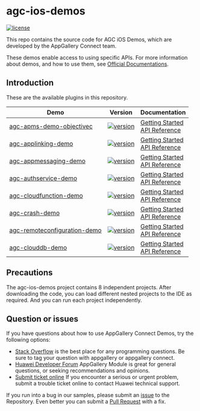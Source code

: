 # agc-ios-demos
[![license](https://img.shields.io/badge/license-Apache--2.0-green)](./LICENCE)

This repo contains the source code for AGC iOS Demos, which are developed by the AppGallery Connect team.

These demos enable access to using specific APIs. For more information
about demos, and how to use them, see
[Official Documentations](https://developer.huawei.com/consumer/cn/doc/development/AppGallery-connect-Guides/agc-get-started-web).


## Introduction
These are the available plugins in this repository.

| Demo | Version | Documentation |
|--------|-----|-----|
| [agc-apms-demo-objectivec](./apms-objectivec) | [![version](https://img.shields.io/badge/Release-1.2.1.301-yellow)](./agc-apms-demo-objectivec) | [Getting Started](https://developer.huawei.com/consumer/en/doc/development/AppGallery-connect-Guides/agc-apms-agcsdk-ios) <br/> [API Reference](https://developer.huawei.com/consumer/en/doc/development/AppGallery-connect-References/apms-overview-ios) |
| [agc-applinking-demo](https://github.com/AppGalleryConnect/agc-applinking-demo-iOS.git) | [![version](https://img.shields.io/badge/Release-1.4.1.303-yellow)](https://github.com/AppGalleryConnect/agc-applinking-demo-iOS.git) | [Getting Started](https://developer.huawei.com/consumer/en/doc/development/AppGallery-connect-Guides/agc-applinking-getstarted-ios-0000001053823227) <br/> [API Reference](https://developer.huawei.com/consumer/en/doc/development/AppGallery-connect-References/classes-overview-0000001055013624) |
| [agc-appmessaging-demo](https://github.com/AppGalleryConnect/agc-appmessaging-demo-iOS.git) | [![version](https://img.shields.io/badge/Release-1.4.1.300-yellow)](https://github.com/AppGalleryConnect/agc-appmessaging-demo-iOS.git) | [Getting Started](https://developer.huawei.com/consumer/en/doc/development/AppGallery-connect-Guides/agc-appmessage-getstarted-ios-0000001071772755) <br/> [API Reference](https://developer.huawei.com/consumer/en/doc/development/AppGallery-connect-References/overview-ios-class-0000001058211307) |
| [agc-authservice-demo](https://github.com/AppGalleryConnect/agc-authservice-demo-iOS.git) | [![version](https://img.shields.io/badge/Release-1.4.1.300-yellow)](https://github.com/AppGalleryConnect/agc-authservice-demo-iOS.git) | [Getting Started](https://developer.huawei.com/consumer/en/doc/development/AppGallery-connect-Guides/agc-auth-ios-getstarted-0000001053053980) <br/> [API Reference](https://developer.huawei.com/consumer/en/doc/development/AppGallery-connect-References/agc-auth-service-ios-overview-0000001054599515) |
| [agc-cloudfunction-demo](https://github.com/AppGalleryConnect/agc-cloudfunction-demo-iOS.git) | [![version](https://img.shields.io/badge/Release-1.3.1.300-yellow)](https://github.com/AppGalleryConnect/agc-cloudfunction-demo-iOS.git) | [Getting Started](https://developer.huawei.com/consumer/en/doc/development/AppGallery-connect-Guides/agc-clouddb-get-started-ios) <br/> [API Reference](https://developer.huawei.com/consumer/en/doc/development/AppGallery-connect-References/clouddb-agcclouddblistenerhandler-ios) |
| [agc-crash-demo](https://github.com/AppGalleryConnect/agc-crash-demo-iOS.git) | [![version](https://img.shields.io/badge/Release-1.3.1.300-yellow)](https://github.com/AppGalleryConnect/agc-crash-demo-iOS.git) | [Getting Started](https://developer.huawei.com/consumer/en/doc/development/AppGallery-connect-Guides/agc-cloudfunction-getstarted) <br/> [API Reference](https://developer.huawei.com/consumer/en/doc/development/AppGallery-connect-References/agcfunction) |
| [agc-remoteconfiguration-demo](https://github.com/AppGalleryConnect/agc-remoteconfiguration-demo-iOS.git) | [![version](https://img.shields.io/badge/Release-1.3.1.300-yellow)](https://github.com/AppGalleryConnect/agc-remoteconfiguration-demo-iOS.git) | [Getting Started](https://developer.huawei.com/consumer/en/doc/development/AppGallery-connect-Guides/agc-remoteconfig-ios-getstarted-0000001055157432) <br/> [API Reference](https://developer.huawei.com/consumer/en/doc/development/AppGallery-connect-References/ios-remoteconfig-agcconfigvalues-0000001056246303) |
| [agc-clouddb-demo](./clouddb-objectiveC) | [![version](https://img.shields.io/badge/Release-1.0.2.300-yellow)](https://github.com/AppGalleryConnect/agc-remoteconfiguration-demo-iOS.git) | [Getting Started](https://developer.huawei.com/consumer/cn/doc/development/AppGallery-connect-Guides/agc-clouddb-get-started-ios-0000001080657318) <br/> [API Reference](https://developer.huawei.com/consumer/cn/doc/development/AppGallery-connect-References/clouddb-agcclouddblistenerhandler-ios-0000001080699046) |

## Precautions
The agc-ios-demos project contains 8 independent projects. After downloading the code, you can load different nested projects to the IDE as required. And you can run each project independently.

## Question or issues
If you have questions about how to use AppGallery Connect Demos, try the following options:  
* [Stack Overflow](https://stackoverflow.com/questions/tagged/appgallery) is the best place for any programming questions. Be sure to tag your question with appgallery or appgallery connect.  
* [Huawei Developer Forum](https://forums.developer.huawei.com/forumPortal/en/home?fid=0101188387844930001) AppGallery Module is great for general questions, or seeking recommendations and opinions.
* [Submit ticket online](https://developer.huawei.com/consumer/en/support/feedback/#/) If you encounter a serious or urgent problem, submit a trouble ticket online to contact Huawei technical support.

If you run into a bug in our samples, please submit an [issue](https://github.com/AppGalleryConnect/agc-ios-demos/issues) to the Repository. Even better you can submit a [Pull Request](https://github.com/AppGalleryConnect/agc-ios-demos/pulls) with a fix.
